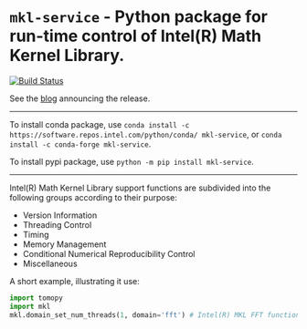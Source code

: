# ``mkl-service`` - Python package for run-time control of Intel(R) Math Kernel Library.
[![Build Status](https://travis-ci.com/IntelPython/mkl-service.svg?branch=master)](https://travis-ci.com/IntelPython/mkl-service)

See the [blog](https://www.intel.com/content/www/us/en/developer/tools/oneapi/onemkl.html) announcing the release.

---

To install conda package, use `conda install -c https://software.repos.intel.com/python/conda/ mkl-service`, or `conda install -c conda-forge mkl-service`.

To install pypi package, use `python -m pip install mkl-service`.

---

Intel(R) Math Kernel Library support functions are subdivided into the following groups according to their purpose:
 - Version Information
 - Threading Control
 - Timing
 - Memory Management
 - Conditional Numerical Reproducibility Control
 - Miscellaneous

A short example, illustrating it use:

```python
import tomopy
import mkl
mkl.domain_set_num_threads(1, domain='fft') # Intel(R) MKL FFT functions to run sequentially
```
